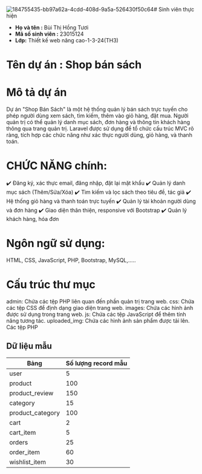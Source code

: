 ![184755435-bb97a62a-4cdd-408d-9a5a-526430f50c64](https://github.com/user-attachments/assets/fff39a10-bc56-4c9e-9d34-a77704503633)# Sinh viên thực hiện
- **Họ và tên :** Bùi Thị Hồng Tươi
- **Mã số sinh viên :** 23015124
- **Lớp:** Thiết kế web nâng cao-1-3-24(TH3)

# Tên dự án : Shop bán sách

# Mô tả dự án
Dự án "Shop Bán Sách" là một hệ thống quản lý bán sách trực tuyến cho phép người dùng xem sách, tìm kiếm, thêm vào giỏ hàng, đặt mua. Người quản trị có thể quản lý danh mục sách, đơn hàng và thông tin khách hàng thông qua trang quản trị. Laravel được sử dụng để tổ chức cấu trúc MVC rõ ràng, tích hợp các chức năng như xác thực người dùng, giỏ hàng, và thanh toán.

# CHỨC NĂNG chính:
 ✔️ Đăng ký, xác thực email, đăng nhập, đặt lại mặt khẩu
 ✔️ Quản lý danh mục sách (Thêm/Sửa/Xóa) 
 ✔️ Tìm kiếm và lọc sách theo tiêu đề, tác giả 
 ✔️ Hệ thống giỏ hàng và thanh toán trực tuyến 
 ✔️ Quản lý tài khoản người dùng và đơn hàng 
 ✔️ Giao diện thân thiện, responsive với Bootstrap
 ✔️ Quản lý khách hàng, hóa đơn

# Ngôn ngữ sử dụng:
 HTML, CSS, JavaScript, PHP, Bootstrap, MySQL,.....
 
# Cấu trúc thư mục
admin: Chứa các tệp PHP liên quan đến phần quản trị trang web.
css: Chứa các tệp CSS để định dạng giao diện trang web.
images: Chứa các hình ảnh được sử dụng trong trang web.
js: Chứa các tệp JavaScript để thêm tính năng tương tác.
uploaded_img: Chứa các hình ảnh sản phẩm được tải lên.
Các tệp PHP

## Dữ liệu mẫu

| Bảng             | Số lượng record mẫu |
| ---------------- | ------------------- |
| user             | 5                   |
| product          | 100                 |
| product_review   | 150                 |
| category         | 15                  |
| product_category | 100                 |
| cart             | 2                   |
| cart_item        | 5                   |
| orders           | 25                  |
| order_item       | 60                  |
| wishlist_item    | 30                  |




 
